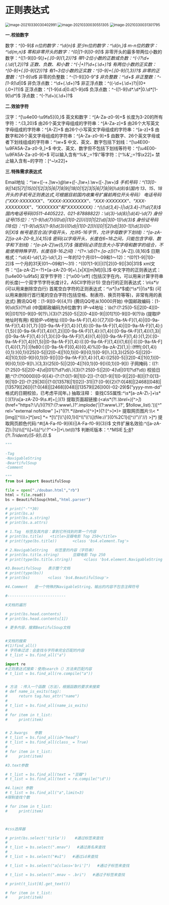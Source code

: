 # 正则表达式

 <img src="C:\Users\62659\AppData\Roaming\Typora\typora-user-images\image-20210330030402991.png" alt="image-20210330030402991" style="zoom:80%;" />

 <img src="C:\Users\62659\AppData\Roaming\Typora\typora-user-images\image-20210330030551305.png" alt="image-20210330030551305" style="zoom:80%;" />

 <img src="C:\Users\62659\AppData\Roaming\Typora\typora-user-images\image-20210330031301795.png" alt="image-20210330031301795" style="zoom:80%;" />

**一.校验数字**

数字：^[0-9]*$
n位的数字：^\d{n}$
至少n位的数字：^\d{n,}$
m-n位的数字：^\d{m,n}$
零和非零开头的数字：^(0|[1-9][0-9]*)$
非零开头的最多带两位小数的数字：^([1-9][0-9]*)+(.[0-9]{1,2})?$
带1-2位小数的正数或负数：^(\-)?\d+(\.\d{1,2})?$
正数、负数、和小数：^(\-|\+)?\d+(\.\d+)?$
有两位小数的正实数：^[0-9]+(.[0-9]{2})?$
有1~3位小数的正实数：^[0-9]+(.[0-9]{1,3})?$
非零的正整数：^[1-9]\d*$
非零的负整数：^\-[1-9][]0-9"*$
非负整数：^\d+$
非正整数：^-[1-9]\d*|0$
非负浮点数：^\d+(\.\d+)?$
非正浮点数：^((-\d+(\.\d+)?)|(0+(\.0+)?))$
正浮点数：^[1-9]d.d|0.d[1-9]d$
负浮点数：^-([1-9]\d*\.\d*|0\.\d*[1-9]\d*)$
浮点数：^(-?\d+)(\.\d+)?$

**二.效验字符**

汉字：^[\u4e00-\u9fa5]{0,}$
英文和数字：^[A-Za-z0-9]+$
长度为3-20的所有字符：^.{3,20}$
由26个英文字母组成的字符串：^[A-Za-z]+$
由26个大写英文字母组成的字符串：^[A-Z]+$
由26个小写英文字母组成的字符串：^[a-z]+$
由数字和26个英文字母组成的字符串：^[A-Za-z0-9]+$
由数字、26个英文字母或者下划线组成的字符串：^\w+$
中文、英文、数字包括下划线：^[\u4E00-\u9FA5A-Za-z0-9_]+$
中文、英文、数字但不包括下划线等符号：^[\u4E00-\u9FA5A-Za-z0-9]+$
可以输入含有^%&',;=?$\"等字符：[^%&',;=?$\x22]+
禁止输入含有~的字符：[^~\x22]+

**三.特殊需求表达式**

Email地址：^\w+([-+.]\w+)*@\w+([-.]\w+)*\.\w+([-.]\w+)*$
手机号码：^(13[0-9]|14[5|7]|15[0|1|2|3|5|6|7|8|9]|18[0|1|2|3|5|6|7|8|9])\\d{8}$(国内 13、15、18开头的手机号正则表达式,可根据目前国内收集号扩展前两位开头号码）
电话号码("XXX-XXXXXXX"、"XXXX-XXXXXXXX"、"XXX-XXXXXXX"、"XXX-XXXXXXXX"、"XXXXXXX"和"XXXXXXXX)：^(\(\d{3,4}-)|\d{3.4}-)?\d{7,8}$
国内电话号码(0511-4405222、021-87888822)：\d{3}-\d{8}|\d{4}-\d{7}
身份证号(15位）：^[1-9]\\d{7}((0\\d)|(1[0-2]))(([0|1|2]\\d)|3[0-1])\\d{3}$
身份证号码(18位)：^[1-9]\\d{5}[1-9]\\d{3}((0\\d)|(1[0-2]))(([0|1|2]\\d)|3[0-1])\\d{3}([0-9]|X)$
帐号是否合法(字母开头，允许5-16字节，允许字母数字下划线)：^[a-zA-Z][a-zA-Z0-9_]{4,15}$
密码(以字母开头，长度在6~18之间，只能包含字母、数字和下划线)：^[a-zA-Z]\w{5,17}$
强密码(必须包含大小写字母和数字的组合，不能使用特殊字符，长度在8-16之间)：^(?=.*\d)(?=.*[a-z])(?=.*[A-Z]).{8,16}$
日期格式：^\d{4}-\d{1,2}-\d{1,2}
一年的12个月(01～09和1～12)：^(0?[1-9]|1[0-2])$
一个月的31天(01～09和1～31)：^((0?[1-9])|((1|2)[0-9])|30|31)$
xml文件：^([a-zA-Z]+-?)+[a-zA-Z0-9]+\\.[x|X][m|M][l|L]$
中文字符的正则表达式：[\u4e00-\u9fa5]
双字节字符：[^\x00-\xff] (包括汉字在内，可以用来计算字符串的长度(一个双字节字符长度计2，ASCII字符计1))
空白行的正则表达式：\n\s*\r (可以用来删除空白行)
首尾空白字符的正则表达式：^\s*|\s*$或(^\s*)|(\s*$) (可以用来删除行首行尾的空白字符(包括空格、制表符、换页符等等)，非常有用的表达式)
腾讯QQ号：[1-9][0-9]{4,11} (腾讯QQ号从10000开始)
中国邮政编码：[1-9]\d{5}(?!\d) (中国邮政编码为6位数字)
IP-v4地址：\\b(?:(?:25[0-5]|2[0-4][0-9]|[01]?[0-9][0-9]?)\\.){3}(?:25[0-5]|2[0-4][0-9]|[01]?[0-9][0-9]?)\\b (提取IP地址时有用)
校验IP-v6地址:(([0-9a-fA-F]{1,4}:){7,7}[0-9a-fA-F]{1,4}|([0-9a-fA-F]{1,4}:){1,7}:|([0-9a-fA-F]{1,4}:){1,6}:[0-9a-fA-F]{1,4}|([0-9a-fA-F]{1,4}:){1,5}(:[0-9a-fA-F]{1,4}){1,2}|([0-9a-fA-F]{1,4}:){1,4}(:[0-9a-fA-F]{1,4}){1,3}|([0-9a-fA-F]{1,4}:){1,3}(:[0-9a-fA-F]{1,4}){1,4}|([0-9a-fA-F]{1,4}:){1,2}(:[0-9a-fA-F]{1,4}){1,5}|[0-9a-fA-F]{1,4}:((:[0-9a-fA-F]{1,4}){1,6})|:((:[0-9a-fA-F]{1,4}){1,7}|:)|fe80:(:[0-9a-fA-F]{0,4}){0,4}%[0-9a-zA-Z]{1,}|::(ffff(:0{1,4}){0,1}:){0,1}((25[0-5]|(2[0-4]|1{0,1}[0-9]){0,1}[0-9])\\.){3,3}(25[0-5]|(2[0-4]|1{0,1}[0-9]){0,1}[0-9])|([0-9a-fA-F]{1,4}:){1,4}:((25[0-5]|(2[0-4]|1{0,1}[0-9]){0,1}[0-9])\\.){3,3}(25[0-5]|(2[0-4]|1{0,1}[0-9]){0,1}[0-9]))
子网掩码：((?:(?:25[0-5]|2[0-4]\\d|[01]?\\d?\\d)\\.){3}(?:25[0-5]|2[0-4]\\d|[01]?\\d?\\d))
校验日期:^(?:(?!0000)[0-9]{4}-(?:(?:0[1-9]|1[0-2])-(?:0[1-9]|1[0-9]|2[0-8])|(?:0[13-9]|1[0-2])-(?:29|30)|(?:0[13578]|1[02])-31)|(?:[0-9]{2}(?:0[48]|[2468][048]|[13579][26])|(?:0[48]|[2468][048]|[13579][26])00)-02-29)$(“yyyy-mm-dd“ 格式的日期校验，已考虑平闰年。)
抽取注释：<!--(.*?)-->
查找CSS属性:^\\s*[a-zA-Z\\-]+\\s*[:]{1}\\s[a-zA-Z0-9\\s.#]+[;]{1}
提取页面超链接:(<a\\s*(?!.*\\brel=)[^>]*)(href="https?:\\/\\/)((?!(?:(?:www\\.)?'.implode('|(?:www\\.)?', $follow_list).'))[^" rel="external nofollow" ]+)"((?!.*\\brel=)[^>]*)(?:[^>]*)>
提取网页图片:\\< *[img][^\\\\>]*[src] *= *[\\"[\\'\]{0,1}([^\\"\\'\\](file://']{0%2C1}([^//"//'//) >]*)
提取网页颜色代码:^#([A-Fa-f0-9]{6}|[A-Fa-f0-9]{3})$
文件扩展名效验:^([a-zA-Z]\\:|\\\\)\\\\([^\\\\]+\\\\)*[^\\/:*?"<>|]+\\.txt(l)?$
判断IE版本：^.*MSIE [5-8](?:\\.[0-9]+)?(?!.*Trident\\/[5-9]\\.0).*$

```python
"""

-Tag
-NavigableString
-BeartifulSoup
-Comment

"""
from bs4 import BeautifulSoup

file = open("./douban.html","rb")
html = file.read()
bs = BeautifulSoup(html,"html.parser")

# print("-"*30)
# print(bs.a)
# print(bs.a.string)
# print(bs.a.attrs)

# 1.Tag  标签及其内容：拿到它所找到的第一个内容
# print(bs.title)   <title>豆瓣电影 Top 250</title>
# print(type(bs.title))       <class 'bs4.element.Tag'>

# 2.NavigableString   标签里的内容（字符串）
# print(bs.title.string)      豆瓣电影 Top 250
# print(type(bs.title.string))     <class 'bs4.element.NavigableString'>

#3.BeautifulSoup   表示整个文档
# print(type(bs))
# print(bs)        <class 'bs4.BeautifulSoup'>

#4.Comment   是一个特殊的NavigableString，输出的内容不包含注释符号

#--------------------------

#文档的遍历

# print(bs.head.contents)
# print(bs.head.contents[1])

# 更多内容，搜索BeatifulSoup文档


#文档的搜索
#(1)find_all()
# 字符串过滤：会查找与字符串完全匹配的内容
# t_list = bs.find_all("a")

import re
#正则表达式搜索：使用search（）方法来匹配内容
# t_list = bs.find_all(re.compile("a"))


# 方法 ：传入一个函数（方法），根据函数的要求来搜索
# def name_is_exits(tag):
#     return tag.has_attr("name")
#
# t_list = bs.find_all(name_is_exits)
#
# for item in t_list:
#     print(item)


# 2.kwargs   参数
# t_list = bs.find_all(id="head")
# t_list = bs.find_all(class_ = True)
#
# for item in t_list:
#     print(item)

#3.text参数

# t_list = bs.find_all(text = "豆瓣")
# t_list = bs.find_all(text = re.compile("\d"))

#4.limit 参数
# t_list = bs.find_all("a",limit=3)
#限制查找个数

# for item in t_list:
#     print(item)



#css选择器

# print(bs.select('title'))    #通过标签来查找
#
# t_list = bs.select(".mnav")   #通过类名来查找
#
# t_list = bs.select("#u1")   #通过id来查找

# t_list = bs.select("a[class='bri']")   #通过子标签来查找

# t_list = bs.select(".mnav ~ .bri")   #通过子标签来查找

# print(t_list[0].get_text())

# for item in t_list:
#     print(item)
```


